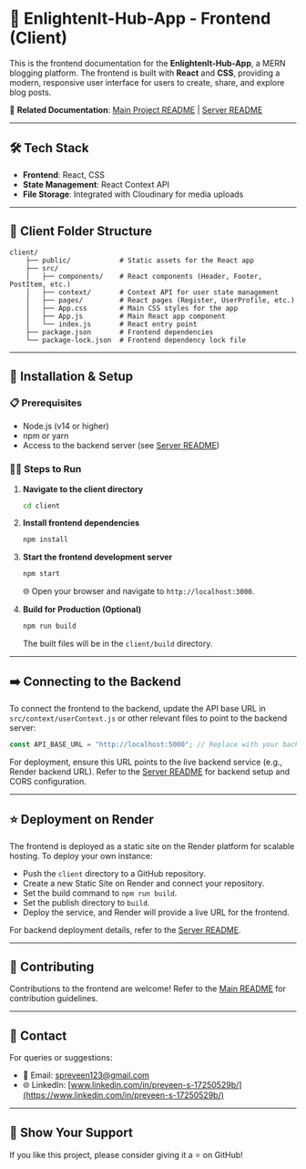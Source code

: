 # 🌟 EnlightenIt-Hub-App - Frontend (Client)

This is the frontend documentation for the **EnlightenIt-Hub-App**, a MERN blogging platform. The frontend is built with **React** and **CSS**, providing a modern, responsive user interface for users to create, share, and explore blog posts. 

🔗 **Related Documentation**: [Main Project README](../README.md) | [Server README](../server/README.md)

---

## 🛠️ Tech Stack
- **Frontend**: React, CSS
- **State Management**: React Context API
- **File Storage**: Integrated with Cloudinary for media uploads

---

## 📂 Client Folder Structure
```plaintext
client/
    ├── public/            # Static assets for the React app
    ├── src/
    │   ├── components/    # React components (Header, Footer, PostItem, etc.)
    │   ├── context/       # Context API for user state management
    │   ├── pages/         # React pages (Register, UserProfile, etc.)
    │   ├── App.css        # Main CSS styles for the app
    │   ├── App.js         # Main React app component
    │   └── index.js       # React entry point
    ├── package.json       # Frontend dependencies
    └── package-lock.json  # Frontend dependency lock file
```

---

## 🧪 Installation & Setup
### 📋 Prerequisites
- Node.js (v14 or higher)
- npm or yarn
- Access to the backend server (see [Server README](../server/README.md))

### 🧑‍💻 Steps to Run
1. **Navigate to the client directory**
   ```bash
   cd client
   ```

2. **Install frontend dependencies**
   ```bash
   npm install
   ```

3. **Start the frontend development server**
   ```bash
   npm start
   ```
   🌐 Open your browser and navigate to `http://localhost:3000`.

4. **Build for Production (Optional)**
   ```bash
   npm run build
   ```
   The built files will be in the `client/build` directory.

---

## ➡️ Connecting to the Backend
To connect the frontend to the backend, update the API base URL in `src/context/userContext.js` or other relevant files to point to the backend server:

```javascript
const API_BASE_URL = "http://localhost:5000"; // Replace with your backend URL
```

For deployment, ensure this URL points to the live backend service (e.g., Render backend URL). Refer to the [Server README](../server/README.md) for backend setup and CORS configuration.

---

## ⭐ Deployment on Render
The frontend is deployed as a static site on the Render platform for scalable hosting. To deploy your own instance:
- Push the `client` directory to a GitHub repository.
- Create a new Static Site on Render and connect your repository.
- Set the build command to `npm run build`.
- Set the publish directory to `build`.
- Deploy the service, and Render will provide a live URL for the frontend.

For backend deployment details, refer to the [Server README](../server/README.md).

---

## 🤝 Contributing
Contributions to the frontend are welcome! Refer to the [Main README](../README.md) for contribution guidelines.

---

## 📧 Contact
For queries or suggestions:
- 📩 Email: [spreveen123@gmail.com](mailto:spreveen123@gmail.com)
- 🌐 LinkedIn: [www.linkedin.com/in/preveen-s-17250529b/](https://www.linkedin.com/in/preveen-s-17250529b/)

---

## 🌟 Show Your Support
If you like this project, please consider giving it a ⭐ on GitHub!
